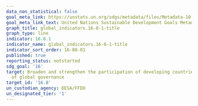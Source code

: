```yaml
---
data_non_statistical: false
goal_meta_link: https://unstats.un.org/sdgs/metadata/files/Metadata-10-06-01.pdf
goal_meta_link_text: United Nations Sustainable Development Goals Metadata (pdf 1361kB)
graph_title: global_indicators.16-8-1-title
graph_type: line
indicator: 16.8.1
indicator_name: global_indicators.16-8-1-title
indicator_sort_order: 16-08-01
published: true
reporting_status: notstarted
sdg_goal: '16'
target: Broaden and strengthen the participation of developing countries in the institutions
  of global governance
target_id: '16.8'
un_custodian_agency: DESA/FFDO
un_designated_tier: '1'
---
```

